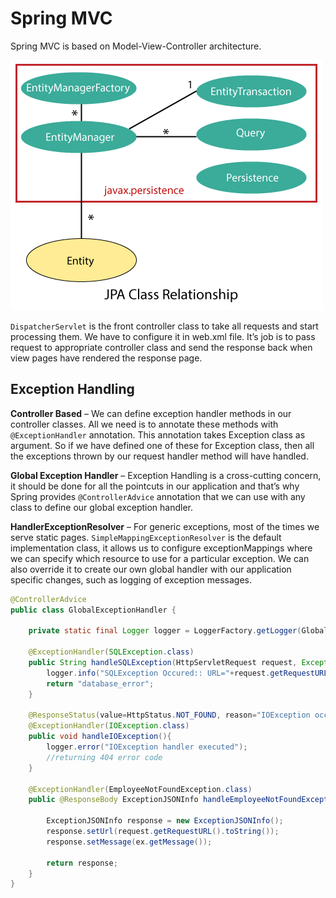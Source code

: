 # Spring MVC

Spring MVC is based on Model-View-Controller architecture.

![Spring MVC architecture ](../../../.gitbook/assets/image%20%2811%29.png)

`DispatcherServlet` is the front controller class to take all requests and start processing them. We have to configure it in web.xml file. It’s job is to pass request to appropriate controller class and send the response back when view pages have rendered the response page.

## Exception Handling

**Controller Based** – We can define exception handler methods in our controller classes. All we need is to annotate these methods with `@ExceptionHandler` annotation. This annotation takes Exception class as argument. So if we have defined one of these for Exception class, then all the exceptions thrown by our request handler method will have handled.

**Global Exception Handler** – Exception Handling is a cross-cutting concern, it should be done for all the pointcuts in our application and that’s why Spring provides `@ControllerAdvice` annotation that we can use with any class to define our global exception handler.

**HandlerExceptionResolver** – For generic exceptions, most of the times we serve static pages. `SimpleMappingExceptionResolver` is the default implementation class, it allows us to configure exceptionMappings where we can specify which resource to use for a particular exception. We can also override it to create our own global handler with our application specific changes, such as logging of exception messages.

```java
@ControllerAdvice
public class GlobalExceptionHandler {

    private static final Logger logger = LoggerFactory.getLogger(GlobalExceptionHandler.class);

    @ExceptionHandler(SQLException.class)
    public String handleSQLException(HttpServletRequest request, Exception ex){
        logger.info("SQLException Occured:: URL="+request.getRequestURL());
        return "database_error";
    }

    @ResponseStatus(value=HttpStatus.NOT_FOUND, reason="IOException occured")
    @ExceptionHandler(IOException.class)
    public void handleIOException(){
        logger.error("IOException handler executed");
        //returning 404 error code
    }

    @ExceptionHandler(EmployeeNotFoundException.class)
    public @ResponseBody ExceptionJSONInfo handleEmployeeNotFoundException(HttpServletRequest request, Exception ex){

        ExceptionJSONInfo response = new ExceptionJSONInfo();
        response.setUrl(request.getRequestURL().toString());
        response.setMessage(ex.getMessage());

        return response;
    }
}
```

